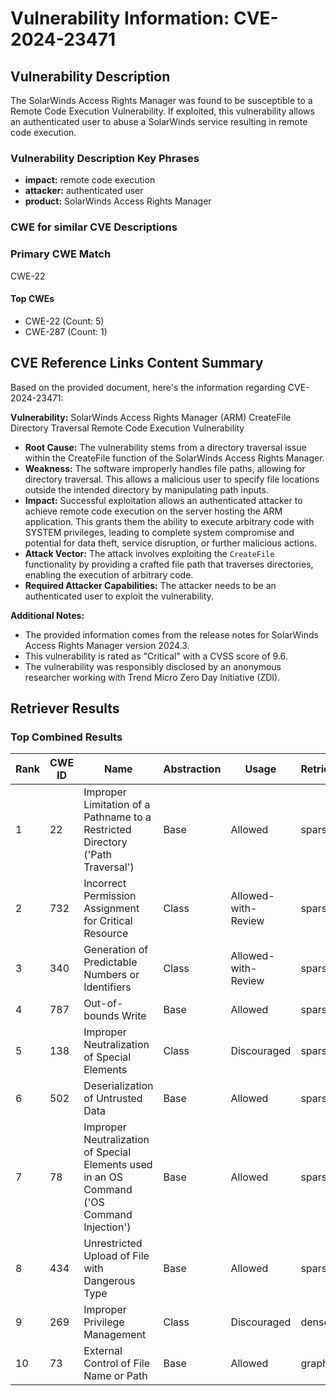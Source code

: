 # Vulnerability Information: CVE-2024-23471

## Vulnerability Description
The SolarWinds Access Rights Manager was found to be susceptible to a Remote Code Execution Vulnerability. If exploited, this vulnerability allows an authenticated user to abuse a SolarWinds service resulting in remote code execution.

### Vulnerability Description Key Phrases
- **impact:** remote code execution
- **attacker:** authenticated user
- **product:** SolarWinds Access Rights Manager

### CWE for similar CVE Descriptions
### Primary CWE Match
CWE-22

#### Top CWEs
- CWE-22 (Count: 5)
- CWE-287 (Count: 1)

## CVE Reference Links Content Summary
Based on the provided document, here's the information regarding CVE-2024-23471:

**Vulnerability:** SolarWinds Access Rights Manager (ARM) CreateFile Directory Traversal Remote Code Execution Vulnerability

*   **Root Cause:** The vulnerability stems from a directory traversal issue within the CreateFile function of the SolarWinds Access Rights Manager.
*   **Weakness:** The software improperly handles file paths, allowing for directory traversal. This allows a malicious user to specify file locations outside the intended directory by manipulating path inputs.
*  **Impact:** Successful exploitation allows an authenticated attacker to achieve remote code execution on the server hosting the ARM application. This grants them the ability to execute arbitrary code with SYSTEM privileges, leading to complete system compromise and potential for data theft, service disruption, or further malicious actions.
*   **Attack Vector:** The attack involves exploiting the `CreateFile` functionality by providing a crafted file path that traverses directories, enabling the execution of arbitrary code.
*   **Required Attacker Capabilities:** The attacker needs to be an authenticated user to exploit the vulnerability.

**Additional Notes:**
* The provided information comes from the release notes for SolarWinds Access Rights Manager version 2024.3.
* This vulnerability is rated as "Critical" with a CVSS score of 9.6.
* The vulnerability was responsibly disclosed by an anonymous researcher working with Trend Micro Zero Day Initiative (ZDI).

## Retriever Results

### Top Combined Results

| Rank | CWE ID | Name | Abstraction | Usage  | Retrievers | Individual Scores |
|------|--------|------|-------------|-------|------------|-------------------|
| 1 | 22 | Improper Limitation of a Pathname to a Restricted Directory ('Path Traversal') | Base | Allowed | sparse | 0.066 |
| 2 | 732 | Incorrect Permission Assignment for Critical Resource | Class | Allowed-with-Review | sparse | 0.064 |
| 3 | 340 | Generation of Predictable Numbers or Identifiers | Class | Allowed-with-Review | sparse | 0.064 |
| 4 | 787 | Out-of-bounds Write | Base | Allowed | sparse | 0.063 |
| 5 | 138 | Improper Neutralization of Special Elements | Class | Discouraged | sparse | 0.063 |
| 6 | 502 | Deserialization of Untrusted Data | Base | Allowed | sparse | 0.063 |
| 7 | 78 | Improper Neutralization of Special Elements used in an OS Command ('OS Command Injection') | Base | Allowed | sparse | 0.063 |
| 8 | 434 | Unrestricted Upload of File with Dangerous Type | Base | Allowed | sparse | 0.062 |
| 9 | 269 | Improper Privilege Management | Class | Discouraged | dense | 0.545 |
| 10 | 73 | External Control of File Name or Path | Base | Allowed | graph | 0.002 |

